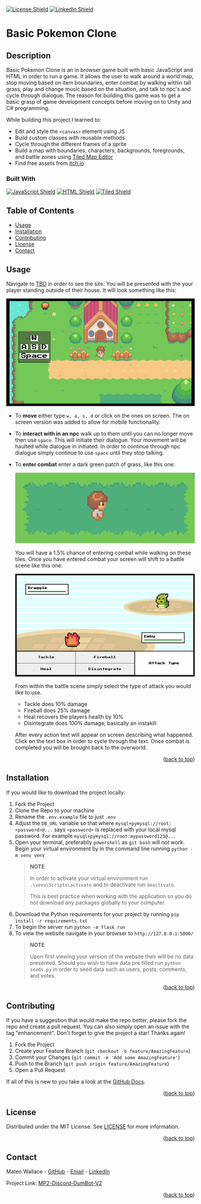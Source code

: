<p id="readme-top"></p>

[![License Shield](https://img.shields.io/badge/License-MIT-success?style=for-the-badge)](./LICENSE)
[![LinkedIn Shield](https://img.shields.io/badge/LinkedIn-555555?style=for-the-badge&logo=linkedin)](https://www.linkedin.com/in/mateo-wallace/)

# Basic Pokemon Clone

## Description

Basic Pokemon Clone is an in browser game built with basic JavaScript and HTML in order to run a game. It allows the user to walk around a world map, stop moving based on item boundaries, enter combat by walking within tall grass, play and change music based on the situation, and talk to npc's and cycle through dialogue. The reason for building this game was to get a basic grasp of game development concepts before moving on to Unity and C# programming.

While building this project I learned to:

- Edit and style the `<canvas>` element using JS
- Build custom classes with reusable methods
- Cycle through the different frames of a sprite
- Build a map with boundaries, characters, backgrounds, foregrounds, and battle zones using [Tiled Map Editor](https://www.mapeditor.org/)
- Find free assets from [itch.io](https://itch.io/)

### Built With

[![JavaScript Shield](https://img.shields.io/badge/JavaScript_ES6+-F7DF1E?&style=for-the-badge&logo=javascript&logoColor=272727)](https://developer.mozilla.org/en-US/docs/Web/JavaScript)
[![HTML Shield](https://img.shields.io/badge/HTML5-E34F26?&style=for-the-badge&logo=html5&logoColor=white)](https://developer.mozilla.org/en-US/docs/Glossary/HTML5)
[![Tiled Shield](https://img.shields.io/badge/Tiled-3645FF?&style=for-the-badge&logo=tidal&logoColor=white)](https://www.mapeditor.org/)

## Table of Contents

- [Usage](#usage)
- [Installation](#installation)
- [Contributing](#contributing)
- [License](#license)
- [Contact](#contact)

## Usage

Navigate to [TBD](https://mateo-wallace.github.io/MP3-Basic-Video-Game/) in order to see the site. You will be presented with the your player standing outside of their house. It will look something like this:

![example of deployed site](./assets/img/deployed.png)

- To **move** either type `w, a, s, d` or click on the ones on screen. The on screen version was added to allow for mobile functionality. 

- To **interact with in an npc** walk up to them until you can no longer move then use `space`. This will initiate their dialogue. Your movement will be haulted while dialogue in initiated. In order to continue through npc dialogue simply continue to use `space` until they stop talking.

- To **enter combat** enter a dark green patch of grass, like this one:

    ![dark green patch of grass](./assets/img/grass-example-crop.png)

    You will have a 1.5% chance of entering combat while walking on these tiles. Once you have entered combat your screen will shift to a battle scene like this one:

    ![battle scene example](./assets/img/battle-scene-example.png)

    From within the battle scene simply select the type of attack you would like to use.

    - Tackle does 10% damage
    - Fireball does 25% damage
    - Heal recovers the players health by 10%
    - Disintegrate does 100% damage, basically an instakill

    After every action text will appear on screen describing what happened. Click on the text box in order to cycle through the text. Once combat is completed you will be brought back to the overworld.

<p align="right">(<a href="#readme-top">back to top</a>)</p>

## Installation

If you would like to download the project locally:

1. Fork the Project
1. Clone the Repo to your machine
1. Rename the `.env.example` file to just `.env`
1. Adjust the `DB_URL` variable so that where `mysql+pymysql://root:<password>@...` says `<password>` is replaced with your local mysql password. For example `mysql+pymysql://root:mypassword123@...`
1. Open your terminal, preferablly `powershell` as `git bash` will not work. Begin your virtual environment by in the command line running `python -m venv venv`
   > **NOTE**
   >
   > In order to activate your virtual environment run `.\venv\Scripts\activate` and to deactivate run `deactivate`.
   >
   > This is best practice when working with the application so you do not download any packages globally to your computer.
1. Download the Python requirements for your project by running `pip install -r requirements.txt`
1. To begin the server run `python -m flask run`
1. To view the website navigate in your browser to `http://127.0.0.1:5000/`
   > **NOTE**
   >
   > Upon first viewing your version of the website their will be no data presented. Should you wish to have data pre filled run `python seeds.py` in order to seed data such as users, posts, comments, and votes.

<p align="right">(<a href="#readme-top">back to top</a>)</p>

## Contributing

If you have a suggestion that would make the repo better, please fork the repo and create a pull request. You can also simply open an issue with the tag "enhancement". Don't forget to give the project a star! Thanks again!

1. Fork the Project
1. Create your Feature Branch (`git checkout -b feature/AmazingFeature`)
1. Commit your Changes (`git commit -m 'Add some AmazingFeature'`)
1. Push to the Branch (`git push origin feature/AmazingFeature`)
1. Open a Pull Request

If all of this is new to you take a look at the [GitHub Docs](https://docs.github.com/en/get-started/quickstart/fork-a-repo).

<p align="right">(<a href="#readme-top">back to top</a>)</p>

## License

Distributed under the MIT License. See [LICENSE](./LICENSE) for more information.

<p align="right">(<a href="#readme-top">back to top</a>)</p>

## Contact

Mateo Wallace - [GitHub](https://github.com/Mateo-Wallace) - [Email](mailto:mateo.t.wallace@gmail.com) - [LinkedIn](https://www.linkedin.com/in/mateo-wallace/)

Project Link: [MP2-Discord-DumBot-V2](https://github.com/Mateo-Wallace/MP2-Discord-DumBot-V2)

<p align="right">(<a href="#readme-top">back to top</a>)</p>
